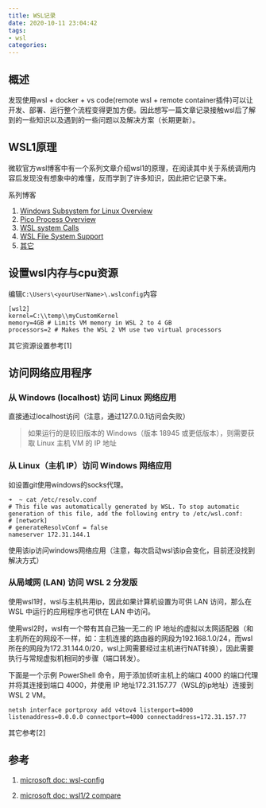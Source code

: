 ```yaml
---
title: WSL记录
date: 2020-10-11 23:04:42
tags:
- wsl
categories:
---
```


## 概述

发现使用wsl + docker + vs code(remote wsl + remote container插件)可以让开发、部署、运行整个流程变得更加方便。因此想写一篇文章记录接触wsl后了解到的一些知识以及遇到的一些问题以及解决方案（长期更新）。

<!--more-->

## WSL1原理

微软官方wsl博客中有一个系列文章介绍wsl1的原理，在阅读其中关于系统调用内容后发现没有想象中的难懂，反而学到了许多知识，因此把它记录下来。

系列博客

1. [Windows Subsystem for Linux Overview](https://docs.microsoft.com/zh-cn/archive/blogs/wsl/windows-subsystem-for-linux-overview)
2. [Pico Process Overview](https://docs.microsoft.com/zh-cn/archive/blogs/wsl/pico-process-overview)
3. [WSL system Calls](https://docs.microsoft.com/zh-cn/archive/blogs/wsl/wsl-system-calls)
4. [WSL File System Support](https://docs.microsoft.com/zh-cn/archive/blogs/wsl/wsl-file-system-support)
5. [其它](https://docs.microsoft.com/zh-cn/archive/blogs/wsl/)

## 设置wsl内存与cpu资源

编辑` C:\Users\<yourUserName>\.wslconfig `内容

```
[wsl2]
kernel=C:\\temp\\myCustomKernel
memory=4GB # Limits VM memory in WSL 2 to 4 GB
processors=2 # Makes the WSL 2 VM use two virtual processors
```

其它资源设置参考[1]

## 访问网络应用程序

### 从 Windows (localhost) 访问 Linux 网络应用

直接通过localhost访问（注意，通过127.0.0.1访问会失败）

>  如果运行的是较旧版本的 Windows（版本 18945 或更低版本），则需要获取 Linux 主机 VM 的 IP 地址 

### 从 Linux（主机 IP）访问 Windows 网络应用

如设置git使用windows的socks代理。

```
➜  ~ cat /etc/resolv.conf
# This file was automatically generated by WSL. To stop automatic generation of this file, add the following entry to /etc/wsl.conf:
# [network]
# generateResolvConf = false
nameserver 172.31.144.1
```

使用该ip访问windows网络应用（注意，每次启动wsl该ip会变化，目前还没找到解决方式）

### 从局域网 (LAN) 访问 WSL 2 分发版

使用wsl1时，wsl与主机共用ip，因此如果计算机设置为可供 LAN 访问，那么在 WSL 中运行的应用程序也可供在 LAN 中访问。 

使用wsl2时，wsl有一个带有其自己独一无二的 IP 地址的虚拟以太网适配器（和主机所在的网段不一样，如：主机连接的路由器的网段为192.168.1.0/24，而wsl所在的网段为172.31.144.0/20，wsl上网需要经过主机进行NAT转换），因此需要执行与常规虚拟机相同的步骤（端口转发）。

 下面是一个示例 PowerShell 命令，用于添加侦听主机上的端口 4000 的端口代理并将其连接到端口 4000，并使用 IP 地址172.31.157.77（WSL的ip地址）连接到 WSL 2 VM。 

```
netsh interface portproxy add v4tov4 listenport=4000 listenaddress=0.0.0.0 connectport=4000 connectaddress=172.31.157.77
```

其它参考[2]

## 参考

1. [microsoft doc: wsl-config](https://docs.microsoft.com/zh-cn/windows/wsl/wsl-config#configure-global-options-with-wslconfig)

2. [microsoft doc: wsl1/2 compare](https://docs.microsoft.com/zh-cn/windows/wsl/compare-versions#accessing-network-applications)